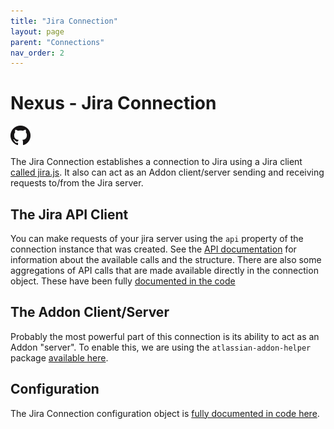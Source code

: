 ```yaml
---
title: "Jira Connection"
layout: page
parent: "Connections"
nav_order: 2
---
```


# Nexus - Jira Connection

[![Github](../../assets/images/GitHub-Mark-32px.png)](https://github.com/NexusSwitchboard/nexus-conn-jira/)

The Jira Connection establishes a connection to Jira using a Jira client [called jira.js](https://www.npmjs.com/package/jira.js).  It also can act as an Addon client/server sending and receiving requests to/from the Jira server.  

## The Jira API Client
You can make requests of your jira server using the `api` property of the connection instance that was created.  See the [API documentation](https://mrrefactoring.github.io/jira.js/) for information about the available calls and the structure.  There are also some aggregations of API calls that are made available directly in the connection object.  These have been fully [documented in the code](https://github.com/NexusSwitchboard/nexus-conn-jira/blob/763341abf20ef4efd8b8a28c923fa54ec6c4043f/src/index.ts#L73)

## The Addon Client/Server
Probably the most powerful part of this connection is its ability to act as an Addon "server".  To enable this, we are using the `atlassian-addon-helper` package [available here](https://www.npmjs.com/package/atlassian-addon-helper).

## Configuration
The Jira Connection configuration object is [fully documented in code here](https://github.com/NexusSwitchboard/nexus-conn-jira/blob/763341abf20ef4efd8b8a28c923fa54ec6c4043f/src/index.ts#L27).
